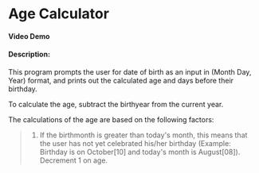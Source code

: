 # Age Calculator
#### Video Demo
#### Description:
This program prompts the user for date of birth as an input in (Month Day, Year) format, and prints out the calculated age and days before their birthday. 

To calculate the age, subtract the birthyear from the current year.

The calculations of the age are based on the following factors:
> 1. If the birthmonth is greater than today's month, this means that the user has not yet celebrated his/her birthday (Example: Birthday is on October[10] and today's month is August[08]). Decrement 1 on age.
